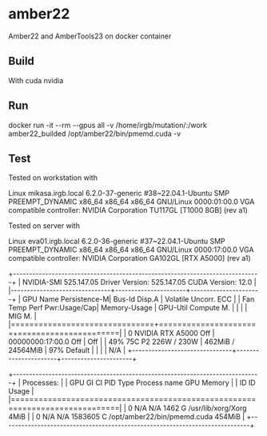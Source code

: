 # amber22
Amber22 and AmberTools23 on docker container

## Build
With cuda nvidia

## Run

docker run -it --rm --gpus all -v /home/irgb/mutation/:/work amber22_builded /opt/amber22/bin/pmemd.cuda -v

## Test

Tested on workstation with

Linux mikasa.irgb.local 6.2.0-37-generic #38~22.04.1-Ubuntu SMP PREEMPT_DYNAMIC x86_64 x86_64 x86_64 GNU/Linux
0000:01:00.0 VGA compatible controller: NVIDIA Corporation TU117GL [T1000 8GB] (rev a1)

Tested on server with 

Linux eva01.irgb.local 6.2.0-36-generic #37~22.04.1-Ubuntu SMP PREEMPT_DYNAMIC x86_64 x86_64 x86_64 GNU/Linux
0000:17:00.0 VGA compatible controller: NVIDIA Corporation GA102GL [RTX A5000] (rev a1)

+-----------------------------------------------------------------------------+
| NVIDIA-SMI 525.147.05   Driver Version: 525.147.05   CUDA Version: 12.0     |
|-------------------------------+----------------------+----------------------+
| GPU  Name        Persistence-M| Bus-Id        Disp.A | Volatile Uncorr. ECC |
| Fan  Temp  Perf  Pwr:Usage/Cap|         Memory-Usage | GPU-Util  Compute M. |
|                               |                      |               MIG M. |
|===============================+======================+======================|
|   0  NVIDIA RTX A5000    Off  | 00000000:17:00.0 Off |                  Off |
| 49%   75C    P2   226W / 230W |    462MiB / 24564MiB |     97%      Default |
|                               |                      |                  N/A |
+-------------------------------+----------------------+----------------------+

+-----------------------------------------------------------------------------+
| Processes:                                                                  |
|  GPU   GI   CI        PID   Type   Process name                  GPU Memory |
|        ID   ID                                                   Usage      |
|=============================================================================|
|    0   N/A  N/A      1462      G   /usr/lib/xorg/Xorg                  4MiB |
|    0   N/A  N/A   1583605      C   /opt/amber22/bin/pmemd.cuda       454MiB |
+-----------------------------------------------------------------------------+

